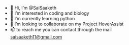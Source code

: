 - 👋 Hi, I’m @SaiSaaketh
- 👀 I’m interested in coding and biology
- 🌱 I’m currently learning python
- 💞️ I’m looking to collaborate on my Project HoverAssist
- 📫 to reach me you can contact through the mail saisaaketh11@gmail.com 

<!---
SaiSaaketh/SaiSaaketh is a ✨ special ✨ repository because its `README.md` (this file) appears on your GitHub profile.
You can click the Preview link to take a look at your changes.
--->

